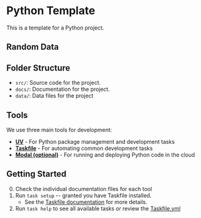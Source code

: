 # Python Template

This is a template for a Python project.

## Random Data

## Folder Structure

- `src/`: Source code for the project.
- `docs/`: Documentation for the project.
- `data/`: Data files for the project

## Tools

We use three main tools for development:

- **[UV](docs/uv.md)** - For Python package management and development tasks
- **[Taskfile](docs/taskfile.md)** - For automating common development tasks
- **[Modal (optional)](docs/modal.md)** - For running and deploying Python code in the cloud

## Getting Started

0. Check the individual documentation files for each tool
1. Run `task setup` -- granted you have Taskfile installed.
    - See the [Taskfile documentation](docs/taskfile.md) for more details.
2. Run `task help` to see all available tasks or review the [Taskfile.yml](./Taskfile.yml)
